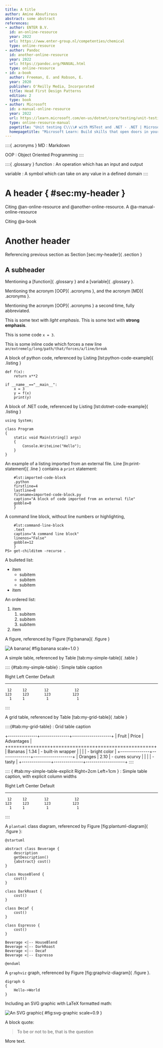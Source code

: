 ```yaml
---
title: A title
author: Amine Aboufirass
abstract: some abstract
references:
- author: ENTER B.V.
  id: an-online-resource
  year: 2022
  url: https://www.enter-group.nl/competenties/chemical
  type: online-resource
- author: Pandoc 
  id: another-online-resource
  year: 2022
  url: https://pandoc.org/MANUAL.html
  type: online-resource
- id: a-book
  author: Freeman, E. and Robson, E.
  year: 2020
  publisher: O'Reilly Media, Incorporated
  title: Head First Design Patterns
  edition: 2
  type: book
- author: Microsoft 
  id: a-manual-online-resource
  year: 2022 
  url: https://learn.microsoft.com/en-us/dotnet/core/testing/unit-testing-with-mstest
  type: online-resource-manual
  pagetitle: "Unit testing C\\\\# with MSTest and .NET - .NET | Microsoft Learn"
  homepagetitle: "Microsoft Learn: Build skills that open doors in your career"
---
```


::::{ .acronyms }
MD
: Markdown

OOP
: Object Oriented Programming
::::


::::{ .glossary }
function
: An operation which has an input and output

variable
: A symbol which can take on any value in a defined domain
::::

# A header { #sec:my-header }

Citing @an-online-resource and @another-online-resource. A @a-manual-online-resource

Citing @a-book

# Another header

Referencing previous section as Section [sec:my-header]{ .section }

## A subheader

Mentioning a [function]{ .glossary } and a [variable]{ .glossary }.

Mentioning the acronym [OOP]{ .acronyms }, and the acronym [MD]{ .acronyms }.

Mentioning the acronym [OOP]{ .acronyms } a second time, fully abbreviated.

This is some text with *light emphasis*. This is some text with **strong emphasis**.

This is some code `x = 3`.

This is some inline code which forces a new line 
`an/extremely/long/path/that/forces/a/line/break`

A block of python code, referenced by Listing [lst:python-code-example]{ .listing }

``` { #lst:python-code-example .python caption="An example of python code" gobble=12}
def f(x):
    return x**2

if __name__=="__main__":
    x = 3
    y = f(x)
    print(y)
```

A block of .NET code, referenced by Listing [lst:dotnet-code-example]{ .listing }

``` { #lst:dotnet-code-example .cs caption="An example of dotnet code" gobble=12}
using System;

class Program
{
    static void Main(string[] args)
    {
        Console.WriteLine("Hello");
    }
}
```

An example of a listing imported from an external file. Line [ln:print-statement]{ .line }
contains a `print` statement:

``` {
    #lst:imported-code-block 
    .python 
    firstline=4 
    lastline=8 
    filename=imported-code-block.py
    caption="A block of code imported from an external file"
    gobble=0
    }
```

A command line block, without line numbers or highlighting, 

```{
    #lst:command-line-block
    .text
    caption="A command line block"
    linenos="False"
    gobble=12
    }
PS> get-childitem -recurse .
```

A bulleted list:

- item
    - subitem
    - subitem
    - subitem
- item

An ordered list:

1. item
    1. subitem
    1. subitem
    1. subitem
1. item

A figure, referenced by Figure [fig:banana]{ .figure }

![A banana](banana.jpg){ #fig:banana scale=1.0 }

A simple table, referenced by Table [tab:my-simple-table]{ .table }

:::: {#tab:my-simple-table}
: Simple table caption

  Right     Left     Center     Default
-------     ------ ----------   -------
     12     12        12            12
    123     123       123          123
      1     1          1             1
::::

A grid table, referenced by Table [tab:my-grid-table]{ .table }

::::{#tab:my-grid-table}
: Grid table caption

+---------------+---------------+--------------------+
| Fruit         | Price         | Advantages         |
+===============+===============+====================+
| Bananas       |  1.34         | - built-in wrapper |
|               |               | - bright color     |
+---------------+---------------+--------------------+
| Oranges       |  2.10         | - cures scurvy     |
|               |               | - tasty            |
+---------------+---------------+--------------------+
::::

:::: { #tab:my-simple-table-explicit Right=2cm Left=1cm }
: Simple table caption, with explicit column widths

  Right     Left     Center     Default
-------     ------ ----------   -------
     12     12        12            12
    123     123       123          123
      1     1          1             1
::::

A `plantuml` class diagram, referenced by Figure [fig:plantuml-diagram]{ .figure }:

``` {#fig:plantuml-diagram .plantuml scale=0.8 caption="A class diagram"}
@startuml

abstract class Beverage {
    description
    getDescription()
    {abstract} cost()
}

class HouseBlend {
    cost()
}

class DarkRoast {
    cost()
}

class Decaf {
    cost()
}

class Espresso {
    cost()
}

Beverage <|-- HouseBlend
Beverage <|-- DarkRoast
Beverage <|-- Decaf
Beverage <|-- Espresso

@enduml
```

A `graphviz` graph, referenced by Figure [fig:graphviz-diagram]{ .figure }.

```{#fig:graphviz-diagram .graphviz caption="A simple flowchart" scale=0.6}
digraph G 
{
    Hello->World
}
```

Including an SVG graphic with LaTeX formatted math:

![An SVG graphic](test.svg){ #fig:svg-graphic scale=0.9 }

A block quote:

> To be or not to be, that is the question

More text.